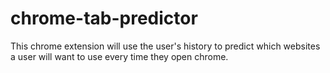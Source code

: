 # chrome-tab-predictor
This chrome extension will use the user's history to predict which websites a user will want to use every time they open chrome.
